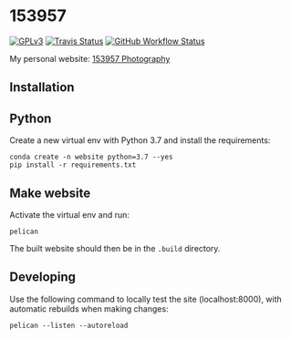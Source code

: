 153957
======

[![GPLv3](https://img.shields.io/badge/license-GPLv3-blue.svg)](https://github.com/153957/153957/blob/master/LICENSE)
[![Travis Status](https://img.shields.io/travis/153957/153957?label=ci&logo=travis-ci&logoColor=white)](https://travis-ci.org/153957/153957)
[![GitHub Workflow Status](https://img.shields.io/github/workflow/status/153957/153957/Build%20site%20and%20check%20output?label=workflow%20&logo=github)](https://github.com/153957/153957/actions)

My personal website: [153957 Photography](https://arne.delaat.net)


Installation
------------

Python
------

Create a new virtual env with Python 3.7 and install the requirements:

    conda create -n website python=3.7 --yes
    pip install -r requirements.txt


Make website
------------

Activate the virtual env and run:

    pelican

The built website should then be in the `.build` directory.


Developing
----------

Use the following command to locally test the site (localhost:8000),
with automatic rebuilds when making changes:

    pelican --listen --autoreload
